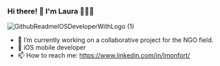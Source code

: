 ### Hi there! 👋  I'm Laura 👩🏻‍💻 

![GithubReadmeIOSDeveloperWithLogo (1)](https://user-images.githubusercontent.com/106591528/197207393-e9b5cf3d-8a5a-422c-af84-80bcf7e4f733.png)

- 🔭 I’m currently working on a collaborative project for the NGO field.
- 🌱 iOS mobile developer 
- 📫 How to reach me: https://www.linkedin.com/in/lmonfort/

<!--
**laumonfort/laumonfort** is a ✨ _special_ ✨ repository because its `README.md` (this file) appears on your GitHub profile.

Here are some ideas to get you started:

- 🔭 I’m currently working on ...
- 👯 I’m looking to collaborate on ...
- 🤔 I’m looking for help with ...
- 💬 Ask me about ...
- 📫 How to reach me: ...
- 😄 Pronouns: ...
- ⚡ Fun fact: ...
-->
